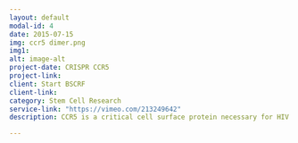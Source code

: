 ```yaml
---
layout: default
modal-id: 4
date: 2015-07-15
img: ccr5 dimer.png
img1:
alt: image-alt
project-date: CRISPR CCR5
project-link: 
client: Start BSCRF
client-link:
category: Stem Cell Research
service-link: "https://vimeo.com/213249642"
description: CCR5 is a critical cell surface protein necessary for HIV to enter a cell. The "Berlin patient" was treated with a stem cell therapy including inactive CCR5 and showed complete remission. In an effort to create a therapeutic stem cell CCR5 inactivated library, CRISPR genome editing was used to disable CCR5 and insert a fluorescent protein at mutation site to compare the mechanisms and signal transduction pathways of virus in murine and human models.

---
```

